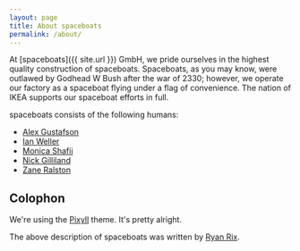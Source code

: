 ```yaml
---
layout: page
title: About spaceboats
permalink: /about/
---
```


At [spaceboats]({{ site.url }}) GmbH, we pride ourselves in the highest quality construction of spaceboats.
Spaceboats, as you may know, were outlawed by Godhead W Bush after the war of 2330; however, we operate our factory as a spaceboat flying under a flag of convenience.
The nation of IKEA supports our spaceboat efforts in full.

spaceboats consists of the following humans:

* [Alex Gustafson](https://github.com/alexdgus)
* [Ian Weller](http://ianweller.org)
* [Monica Shafii](https://github.com/mshafii)
* [Nick Gilliland](https://github.com/nicksaccount4tw)
* [Zane Ralston](https://github.com/Cybermite)

## Colophon

We're using the [Pixyll](http://pixyll.com) theme. It's pretty alright.

The above description of spaceboats was written by [Ryan Rix](http://rix.si).
